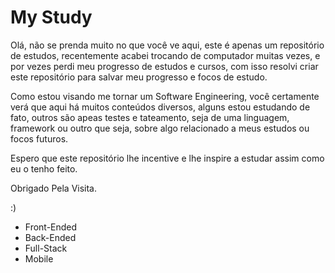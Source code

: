 # My Study

Olá, não se prenda muito no que você ve aqui, este é apenas um repositório de estudos, recentemente acabei trocando de computador muitas vezes, e por vezes perdi meu progresso de estudos e cursos, com isso resolvi criar este repositório para salvar meu progresso e focos de estudo.

Como estou visando me tornar um Software Engineering, você certamente verá que aqui há muitos conteúdos diversos, alguns estou estudando de fato, outros são apeas testes e tateamento, seja de uma linguagem, framework ou outro que seja, sobre algo relacionado a meus estudos ou focos futuros.

Espero que este repositório lhe incentive e lhe inspire a estudar assim como eu o tenho feito.

Obrigado Pela Visita. 

:) 


- Front-Ended
- Back-Ended
- Full-Stack
- Mobile
